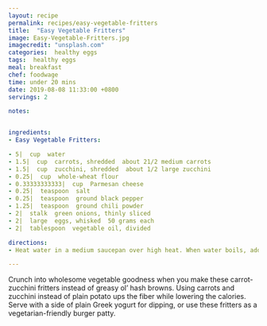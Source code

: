 ```yaml
---
layout: recipe
permalink: recipes/easy-vegetable-fritters
title:  "Easy Vegetable Fritters"
image: Easy-Vegetable-Fritters.jpg
imagecredit: "unsplash.com"
categories:  healthy eggs
tags:  healthy eggs
meal: breakfast
chef: foodwage
time: under 20 mins
date: 2019-08-08 11:33:00 +0800
servings: 2

notes:


ingredients:
- Easy Vegetable Fritters:

- 5|  cup  water
- 1.5|  cup  carrots, shredded  about 21/2 medium carrots
- 1.5|  cup  zucchini, shredded  about 1/2 large zucchini
- 0.25|  cup  whole-wheat flour
- 0.33333333333|  cup  Parmesan cheese
- 0.25|  teaspoon  salt
- 0.25|  teaspoon  ground black pepper
- 1.25|  teaspoon  ground chili powder
- 2|  stalk  green onions, thinly sliced
- 2|  large  eggs, whisked  50 grams each
- 2|  tablespoon  vegetable oil, divided

directions:
- Heat water in a medium saucepan over high heat. When water boils, add carrots and zucchini and cook for 3–4 minutes. Drain the vegetable mixture in a strainer, and run under cold water for 1 minute. Pat dry with paper towels, getting as much water out as you can.

---
```


Crunch into wholesome vegetable goodness when you make these carrot-zucchini fritters instead of greasy ol’ hash browns. Using carrots and zucchini instead of plain potato ups the fiber while lowering the calories. Serve with a side of plain Greek yogurt for dipping, or use these fritters as a vegetarian-friendly burger patty.
